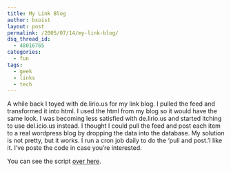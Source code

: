 ```yaml
---
title: My Link Blog
author: bsoist
layout: post
permalink: /2005/07/14/my-link-blog/
dsq_thread_id:
  - 48016765
categories:
  - fun
tags:
  - geek
  - links
  - tech
---
```

A while back I toyed with de.lirio.us for my link blog. I pulled the feed and transformed it into html. I used the html from my blog so it would have the same look. I was becoming less satisfied with de.lirio.us and started itching to use del.icio.us instead. I thought I could pull the feed and post each item to a real wordpress blog by dropping the data into the database. My solution is not pretty, but it works. I run a cron job daily to do the &#8216;pull and post.&#8217;I like it. I&#8217;ve poste the code in case you&#8217;re interested.<!--more-->

You can see the script [over here][1].

 [1]: http://bsoist.freeshell.org/code/linkblog-py.txt
